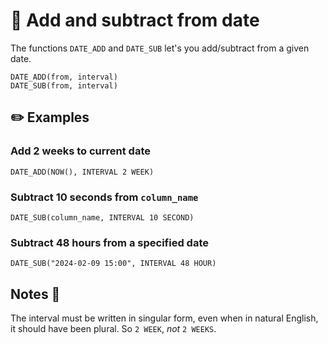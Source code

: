 # 📆 Add and subtract from date

The functions ``DATE_ADD`` and ``DATE_SUB`` let's you add/subtract from a given date.

````mysql
DATE_ADD(from, interval)
DATE_SUB(from, interval)
````

## ✏️ Examples
### Add 2 weeks to current date
````mysql
DATE_ADD(NOW(), INTERVAL 2 WEEK)
````

### Subtract 10 seconds from ``column_name``
````mysql
DATE_SUB(column_name, INTERVAL 10 SECOND)
````

### Subtract 48 hours from a specified date
````mysql
DATE_SUB("2024-02-09 15:00", INTERVAL 48 HOUR)
````

## Notes 📜
The interval must be written in singular form, even when in natural English, it
should have been plural. So ``2 WEEK``, _not_ ``2 WEEKS``.
